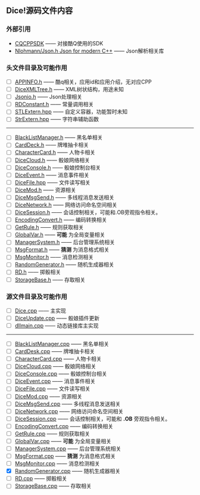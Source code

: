## Dice!源码文件内容
### 外部引用

+ [CQCPPSDK](https://github.com/cqmoe/cqcppsdk) —— 对接酷Q使用的SDK  
+ [Nlohmann/Json.h Json for modern C++](https://github.com/nlohmann/json) —— Json解析相关库  

### 头文件目录及可能作用

+ [ ] [APPINFO.h](head/APPINFO.h.md) —— 酷q相关，应用id和应用介绍，无对应CPP
+ [ ] [DiceXMLTree.h](head/DiceXMLTree.h.md) —— XML树状结构，用途未知  
+ [ ] [Jsonio.h](head/Jsonio.h.md) —— Json处理相关  
+ [ ] [RDConstant.h](head/RDConstant.h.md) —— 常量调用相关
+ [ ] [STLExtern.hpp](head/STLExtern.hpp.md) —— 自定义容器，功能暂时未知
+ [ ] [StrExtern.hpp](head/StrExtern.hpp.md) —— 字符串辅助函数  
---
+ [ ] [BlackListManager.h]() —— 黑名单相关  
+ [ ] [CardDeck.h]() —— 牌堆抽卡相关  
+ [ ] [CharacterCard.h]() —— 人物卡相关   
+ [ ] [DiceCloud.h]() —— 骰娘网络相关  
+ [ ] [DiceConsole.h]() —— 骰娘控制台相关  
+ [ ] [DiceEvent.h]() —— 消息事件相关  
+ [ ] [DiceFile.hpp]() —— 文件读写相关  
+ [ ] [DiceMod.h]() —— 资源相关  
+ [ ] [DiceMsgSend.h]() —— 多线程消息发送相关  
+ [ ] [DiceNetwork.h]() —— 网络访问命名空间相关  
+ [ ] [DiceSession.h]() —— 会话控制相关，可能和.OB旁观指令相关。  
+ [ ] [EncodingConvert.h]() —— 编码转换相关  
+ [ ] [GetRule.h]() —— 规则获取相关  
+ [ ] [GlobalVar.h]() —— **可能** 为全局变量相关  
+ [ ] [ManagerSystem.h]() —— 后台管理系统相关  
+ [ ] [MsgFormat.h]() —— **猜测** 为消息格式相关  
+ [ ] [MsgMonitor.h]() —— 消息检测相关  
+ [ ] [RandomGenerator.h](head/RandomGenerator.h.md) —— 随机生成器相关  
+ [ ] [RD.h]() —— 掷骰相关  
+ [ ] [StorageBase.h]() —— 存取相关  

### 源文件目录及可能作用

+ [ ] [Dice.cpp](sources/Dice.cpp.md) —— 主实现
+ [ ] [DiceUpdate.cpp]() —— 骰娘插件更新
+ [ ] [dllmain.cpp]() —— 动态链接库主实现
---
+ [ ] [BlackListManager.cpp]() —— 黑名单相关  
+ [ ] [CardDesk.cpp]() —— 牌堆抽卡相关  
+ [ ] [CharacterCard.cpp]() —— 人物卡相关  
+ [ ] [DiceCloud.cpp]() —— 骰娘网络相关  
+ [ ] [DiceConsole.cpp]() —— 骰娘控制台相关  
+ [ ] [DiceEvent.cpp]() —— 消息事件相关  
+ [ ] [DiceFile.cpp]() —— 文件读写相关  
+ [ ] [DiceMod.cpp]() —— 资源相关  
+ [ ] [DiceMsgSend.cpp]() —— 多线程消息发送相关  
+ [ ] [DiceNetwork.cpp]() —— 网络访问命名空间相关  
+ [ ] [DiceSession.cpp]() —— 会话控制相关，可能和 **.OB** 旁观指令相关。  
+ [ ] [EncodingConvert.cpp]() —— 编码转换相关  
+ [ ] [GetRule.cpp]() —— 规则获取相关  
+ [ ] [GlobalVar.cpp]() —— **可能** 为全局变量相关  
+ [ ] [ManagerSystem.cpp]() —— 后台管理系统相关  
+ [ ] [MsgFormat.cpp]() —— **猜测** 为消息格式相关  
+ [ ] [MsgMonitor.cpp]() —— 消息检测相关  
+ [x] [RandomGenerator.cpp](DiceAnalyze/sources/RandomGenerator.cpp.md) —— 随机生成器相关  
+ [ ] [RD.cpp]() —— 掷骰相关  
+ [ ] [StorageBase.cpp]() —— 存取相关  